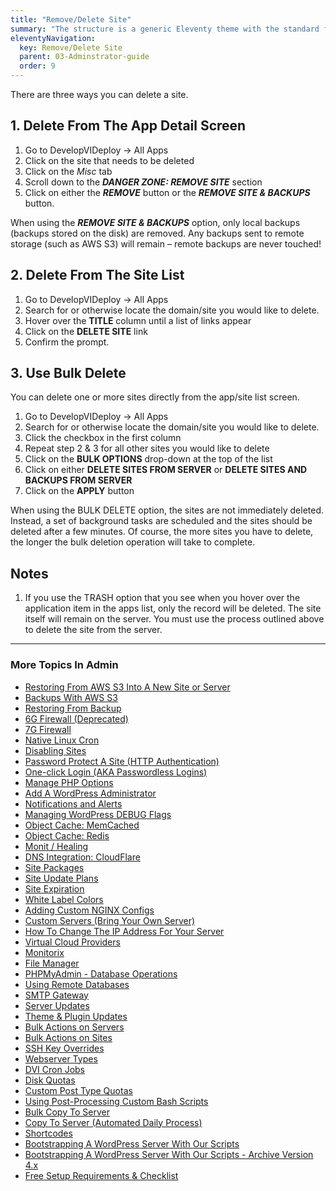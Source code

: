 ```yaml
---
title: "Remove/Delete Site"
summary: "The structure is a generic Eleventy theme with the standard folder and file names."
eleventyNavigation:
  key: Remove/Delete Site
  parent: 03-Adminstrator-guide
  order: 9
---
```

There are three ways you can delete a site.

## 1\. Delete From The App Detail Screen

1.  Go to DevelopVIDeploy → All Apps
2.  Click on the site that needs to be deleted
3.  Click on the _Misc_ tab
4.  Scroll down to the **_DANGER ZONE: REMOVE SITE_** section
5.  Click on either the **_REMOVE_** button or the **_REMOVE SITE & BACKUPS_** button.

When using the **_REMOVE SITE & BACKUPS_** option, only local backups (backups stored on the disk) are removed. Any backups sent to remote storage (such as AWS S3) will remain – remote backups are never touched!

## 2\. Delete From The Site List

1.  Go to DevelopVIDeploy → All Apps
2.  Search for or otherwise locate the domain/site you would like to delete.
3.  Hover over the **TITLE** column until a list of links appear
4.  Click on the **DELETE SITE** link
5.  Confirm the prompt.

## 3\. Use Bulk Delete

You can delete one or more sites directly from the app/site list screen.

1.  Go to DevelopVIDeploy → All Apps
2.  Search for or otherwise locate the domain/site you would like to delete.
3.  Click the checkbox in the first column
4.  Repeat step 2 & 3 for all other sites you would like to delete
5.  Click on the **BULK OPTIONS** drop-down at the top of the list
6.  Click on either **DELETE SITES FROM SERVER** or **DELETE SITES AND BACKUPS FROM SERVER**
7.  Click on the **APPLY** button

When using the BULK DELETE option, the sites are not immediately deleted. Instead, a set of background tasks are scheduled and the sites should be deleted after a few minutes. Of course, the more sites you have to delete, the longer the bulk deletion operation will take to complete.

## Notes

1.  If you use the TRASH option that you see when you hover over the application item in the apps list, only the record will be deleted. The site itself will remain on the server. You must use the process outlined above to delete the site from the server.

- - -

### More Topics In Admin

*   [Restoring From AWS S3 Into A New Site or Server](https://web.archive.org/web/20240420015810/https://wpclouddeploy.com/documentation/tips-techniques-education/restoring-from-s3-into-a-new-site-or-server/)
*   [Backups With AWS S3](https://web.archive.org/web/20240420015810/https://wpclouddeploy.com/documentation/wpcloud-deploy-admin/backups-with-aws-s3/)
*   [Restoring From Backup](https://web.archive.org/web/20240420015810/https://wpclouddeploy.com/documentation/wpcloud-deploy-admin/restoring-from-backup/)
*   [6G Firewall (Deprecated)](https://web.archive.org/web/20240420015810/https://wpclouddeploy.com/documentation/wpcloud-deploy-admin/6g-firewall/)
*   [7G Firewall](https://web.archive.org/web/20240420015810/https://wpclouddeploy.com/documentation/wpcloud-deploy-admin/7g-firewall/)
*   [Native Linux Cron](https://web.archive.org/web/20240420015810/https://wpclouddeploy.com/documentation/wpcloud-deploy-admin/native-linux-cron/)
*   [Disabling Sites](https://web.archive.org/web/20240420015810/https://wpclouddeploy.com/documentation/wpcloud-deploy-admin/disabling-sites/)
*   [Password Protect A Site (HTTP Authentication)](https://web.archive.org/web/20240420015810/https://wpclouddeploy.com/documentation/wpcloud-deploy-admin/add-basic-password-protection-to-a-site-http-authentication/)
*   [One-click Login (AKA Passwordless Logins)](https://web.archive.org/web/20240420015810/https://wpclouddeploy.com/documentation/wpcloud-deploy-admin/one-click-login-aka-passwordless-logins/)
*   [Manage PHP Options](https://web.archive.org/web/20240420015810/https://wpclouddeploy.com/documentation/wpcloud-deploy-admin/manage-php-options/)
*   [Add A WordPress Administrator](https://web.archive.org/web/20240420015810/https://wpclouddeploy.com/documentation/wpcloud-deploy-admin/add-a-wordpress-administrator/)
*   [Notifications and Alerts](https://web.archive.org/web/20240420015810/https://wpclouddeploy.com/documentation/wpcloud-deploy-admin/notifications/)
*   [Managing WordPress DEBUG Flags](https://web.archive.org/web/20240420015810/https://wpclouddeploy.com/documentation/wpcloud-deploy-admin/managing-wordpress-debug-flags/)
*   [Object Cache: MemCached](https://web.archive.org/web/20240420015810/https://wpclouddeploy.com/documentation/wpcloud-deploy-admin/object-cache-memcached/)
*   [Object Cache: Redis](https://web.archive.org/web/20240420015810/https://wpclouddeploy.com/documentation/wpcloud-deploy-admin/object-cache-redis/)
*   [Monit / Healing](https://web.archive.org/web/20240420015810/https://wpclouddeploy.com/documentation/wpcloud-deploy-admin/monit-healing/)
*   [DNS Integration: CloudFlare](https://web.archive.org/web/20240420015810/https://wpclouddeploy.com/documentation/wpcloud-deploy-admin/dns-integration-cloudflare/)
*   [Site Packages](https://web.archive.org/web/20240420015810/https://wpclouddeploy.com/documentation/wpcloud-deploy-admin/site-packages/)
*   [Site Update Plans](https://web.archive.org/web/20240420015810/https://wpclouddeploy.com/documentation/wpcloud-deploy-admin/site-update-plans/)
*   [Site Expiration](https://web.archive.org/web/20240420015810/https://wpclouddeploy.com/documentation/wpcloud-deploy-admin/site-expiration/)
*   [White Label Colors](https://web.archive.org/web/20240420015810/https://wpclouddeploy.com/documentation/wpcloud-deploy-admin/white-label-colors/)
*   [Adding Custom NGINX Configs](https://web.archive.org/web/20240420015810/https://wpclouddeploy.com/documentation/wpcloud-deploy-admin/adding-custom-nginx-configs/)
*   [Custom Servers (Bring Your Own Server)](https://web.archive.org/web/20240420015810/https://wpclouddeploy.com/documentation/wpcloud-deploy-admin/custom-servers-bring-your-own-server/)
*   [How To Change The IP Address For Your Server](https://web.archive.org/web/20240420015810/https://wpclouddeploy.com/documentation/wpcloud-deploy-admin/how-to-change-the-ip-address-for-your-server/)
*   [Virtual Cloud Providers](https://web.archive.org/web/20240420015810/https://wpclouddeploy.com/documentation/wpcloud-deploy-admin/virtual-cloud-providers/)
*   [Monitorix](https://web.archive.org/web/20240420015810/https://wpclouddeploy.com/documentation/wpcloud-deploy-admin/monitorix/)
*   [File Manager](https://web.archive.org/web/20240420015810/https://wpclouddeploy.com/documentation/wpcloud-deploy-admin/file-manager/)
*   [PHPMyAdmin - Database Operations](https://web.archive.org/web/20240420015810/https://wpclouddeploy.com/documentation/wpcloud-deploy-admin/phpmyadmin-database-operations/)
*   [Using Remote Databases](https://web.archive.org/web/20240420015810/https://wpclouddeploy.com/documentation/wpcloud-deploy-admin/using-remote-databases/)
*   [SMTP Gateway](https://web.archive.org/web/20240420015810/https://wpclouddeploy.com/documentation/wpcloud-deploy-admin/smtp-gateway/)
*   [Server Updates](https://web.archive.org/web/20240420015810/https://wpclouddeploy.com/documentation/wpcloud-deploy-admin/server-updates/)
*   [Theme & Plugin Updates](https://web.archive.org/web/20240420015810/https://wpclouddeploy.com/documentation/wpcloud-deploy-admin/theme-plugin-updates/)
*   [Bulk Actions on Servers](https://web.archive.org/web/20240420015810/https://wpclouddeploy.com/documentation/wpcloud-deploy-admin/bulk-actions-on-servers/)
*   [Bulk Actions on Sites](https://web.archive.org/web/20240420015810/https://wpclouddeploy.com/documentation/wpcloud-deploy-admin/bulk-actions-on-sites/)
*   [SSH Key Overrides](https://web.archive.org/web/20240420015810/https://wpclouddeploy.com/documentation/wpcloud-deploy-admin/ssh-key-overrides/)
*   [Webserver Types](https://web.archive.org/web/20240420015810/https://wpclouddeploy.com/documentation/wpcloud-deploy-admin/webserver-types/)
*   [DVI Cron Jobs](https://web.archive.org/web/20240420015810/https://wpclouddeploy.com/documentation/wpcloud-deploy-admin/wpcd-cron-jobs/)
*   [Disk Quotas](https://web.archive.org/web/20240420015810/https://wpclouddeploy.com/documentation/wpcloud-deploy-admin/disk-quotas/)
*   [Custom Post Type Quotas](https://web.archive.org/web/20240420015810/https://wpclouddeploy.com/documentation/wpcloud-deploy-admin/custom-post-type-quotas/)
*   [Using Post-Processing Custom Bash Scripts](https://web.archive.org/web/20240420015810/https://wpclouddeploy.com/documentation/wpcloud-deploy-admin/using-post-processing-custom-bash-scripts/)
*   [Bulk Copy To Server](https://web.archive.org/web/20240420015810/https://wpclouddeploy.com/documentation/wpcloud-deploy-admin/bulk-copy-to-server/)
*   [Copy To Server (Automated Daily Process)](https://web.archive.org/web/20240420015810/https://wpclouddeploy.com/documentation/wpcloud-deploy-admin/copy-to-server-automated-daily-process/)
*   [Shortcodes](https://web.archive.org/web/20240420015810/https://wpclouddeploy.com/documentation/wpcloud-deploy-admin/shortcodes/)
*   [Bootstrapping A WordPress Server With Our Scripts](https://web.archive.org/web/20240420015810/https://wpclouddeploy.com/documentation/wpcloud-deploy-admin/bootstrapping-a-wordpress-server-with-our-scripts/)
*   [Bootstrapping A WordPress Server With Our Scripts - Archive Version 4.x](https://web.archive.org/web/20240420015810/https://wpclouddeploy.com/documentation/wpcloud-deploy-admin/bootstrapping-a-wordpress-server-with-our-scripts-version-4-x/)
*   [Free Setup Requirements & Checklist](https://web.archive.org/web/20240420015810/https://wpclouddeploy.com/documentation/wpcloud-deploy-admin/free-setup-requirements-checklist/)

